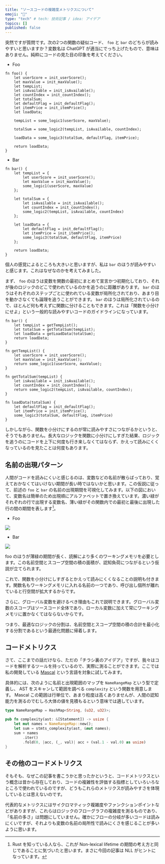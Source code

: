 ```yaml
---
title: "ソースコードの複雑度メトリクスについて"
emoji: "🤖"
type: "tech" # tech: 技術記事 / idea: アイデア
topics: []
published: false
---
```


突然ですが質問です。次の2つの関数の疑似コード、 `foo` と `bar` のどちらが読みやすいと思いますか？変数名は ChatGPT が適当にでっち上げたもので、意味はありません。純粋にコードの見た目の印象を考えてください。

* Foo

```
fn foo() {
    let userScore = init_userScore();
    let maxValue = init_maxValue();
    let tempList;
    let isAvailable = init_isAvailable();
    let countIndex = init_countIndex();
    let totalSum;
    let defaultFlag = init_defaultFlag();
    let itemPrice = init_itemPrice();
    let loadData;

    tempList = some_logic1(userScore, maxValue);

    totalSum = some_logic2(tempList, isAvailable, countIndex);

    loadData = some_logic3(totalSum, defaultFlag, itemPrice);

    return loadData;
}
```

* Bar

```
fn bar() {
    let tempList = {
        let userScore = init_userScore();
        let maxValue = init_maxValue();
        some_logic1(userScore, maxValue)
    };

    let totalSum = {
        let isAvailable = init_isAvailable();
        let countIndex = init_countIndex();
        some_logic2(tempList, isAvailable, countIndex)
    };

    let loadData = {
        let defaultFlag = init_defaultFlag();
        let itemPrice = init_itemPrice();
        some_logic3(totalSum, defaultFlag, itemPrice)
    };

    return loadData;    
}
```

個人の感覚によるところも大きいと思いますが、私は `bar` のほうが読みやすいと感じます。これはなぜなのかを考えてみました。

まず、 `foo` のほうは変数を関数の最初にまとめて宣言かつ初期化しており、それが後のロジックのどこで使われているのかを追うのに距離があります。 `bar` のほうはそれぞれのステップごとに使われている変数が局所化されており、あまり目を動かさなくても論理を追うことができます。 `bar` のほうは局所化されているので、ほとんど何も考えずに関数に分けることもできます。これは「関数を小分けにせよ」という一般的な読みやすいコードのガイドラインになっています。

```
fn bar() {
    let tempList = getTempList();
    let totalSum = getTotalSum(tempList);
    let loadData = getLoadData(totalSum);
    return loadData;
}

fn getTempList() {
    let userScore = init_userScore();
    let maxValue = init_maxValue();
    return some_logic1(userScore, maxValue);
}

fn getTotalSum(tempList) {
    let isAvailable = init_isAvailable();
    let countIndex = init_countIndex();
    return some_logic2(tempList, isAvailable, countIndex);
}

fn loadData(totalSum) {
    let defaultFlag = init_defaultFlag();
    let itemPrice = init_itemPrice();
    some_logic3(totalSum, defaultFlag, itemPrice)
}
```

しかしながら、関数を小分けにするのが常に読みやすさにつながるかというと、そうでもありません。長大なロジックを関数に小分けにしすぎた結果、ロジックを追うのにコードを上下に何度も行き来しなくてはならず、かえって読みにくくなっているのを見たことは何度もあります。

## 名前の出現パターン

人間がコードを読みにくいと感じるのは、変数などの名前が散らばっており、覚えておかなくてはいけない期間が長い時ではないかと思います。この仮説に従って、前述の `foo` と `bar` の名前の出現期間を可視化してみます。以下の図において、変数名は簡単のため出現順にアルファベットで置き換えています。濃い緑がそれぞれの行で出現する変数名、薄い緑がその関数内での最初と最後に出現した行の間の期間を表します[^1]。

[^1]: Rust を知っている人なら、これが Non-lexical lifetime の期間の考え方と同じであることに気づいたと思います。まさに今回の記事は NLL がヒントになっています。

* Foo

![](/images/complexity-foo.png)

* Bar

![](/images/complexity-bar.png)

foo のほうが薄緑の期間が長く、読解により多くのワーキングメモリを必要とします。この名前空間とスコープ空間の積の面積が、認知負荷につながるという仮説が立てられます。

これで、関数を小分けにしすぎるとかえって読みにくくなることの説明も付きます。関数名もワーキングメモリに入れる名前の一つであり、呼び出し個所が離れていると行空間が拡大するからです。

さらに、グローバル変数を避けるべき理由もこれで説明できます。グローバル変数のスコープはソースコード全体であり、ローカル変数に加えて常にワーキングメモリに置かなくてはならないからです。

つまり、最適なロジックの分割は、名前空間とスコープ空間の積の合計を最小化する分割であるという最適化問題に帰着します。

## コードメトリクス

さて、ここまでの話だけなら、ただの「チラシ裏のアイデア」ですが、我々はコードを解析するツールを持っているので、実際に測ることができます。ここでは私の開発している [Mascal]() という言語を対象に試してみます。

具体的には、次のように名前と出現範囲のマップを `NameRangeMap` という型で定義し、 AST をスキャンして範囲を調べる `complexity` という関数を用意します。 Mascal この範囲は行単位で、あまり粒度は高くありませんが、人間の認知能力を測るのでむしろ大体の値を見積もるという意味では適しています。

```rust
type NameRangeMap = HashMap<String, (u32, u32)>;

pub fn complexity(ast: &[Statement]) -> usize {
    let mut names = NameRangeMap::new();
    let sum = stmts_complexity(ast, &mut names);
    sum + names
        .iter()
        .fold(0, |acc, (_, val)| acc + (val.1 - val.0) as usize)
}
```

## その他のコードメトリクス

そもそも、なぜこの記事を書こうかと思ったかというと、コードメトリクスという概念は昔から存在しており、コードの複雑性を評価する指標としていろいろなところで使われているのですが、どうもこれらのメトリクスが読みやすさを体現しているとは思えないのです。

代表的なメトリクスにはサイクロマティック複雑度やファンクションポイントなどがありますが、これらはロジックのフローグラフの複雑度を測るものであり、「名前の多さ」は問題にしていません。確かにフローの分岐が多いコードは読みにくいですが、それよりも変数の名前の局所性で読みにくさを感じることが多いように思います。
